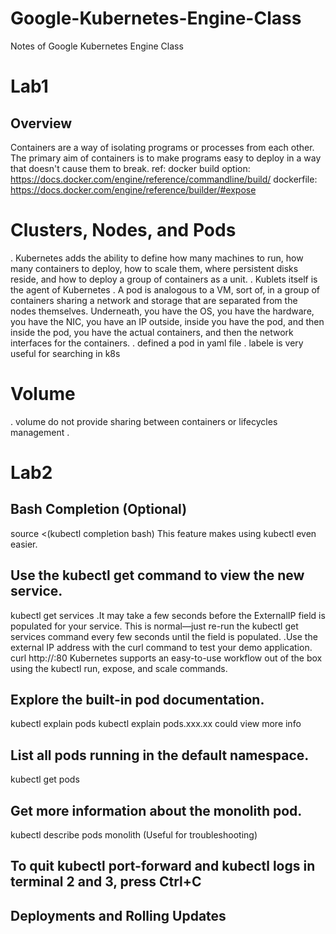 # Google-Kubernetes-Engine-Class
Notes of Google Kubernetes Engine Class

# Lab1
## Overview 
Containers are a way of isolating programs or processes from each other. The primary aim of containers is to make programs easy to deploy in a way that doesn't cause them to break.
ref: docker build option: https://docs.docker.com/engine/reference/commandline/build/ 
dockerfile: https://docs.docker.com/engine/reference/builder/#expose


# Clusters, Nodes, and Pods
. Kubernetes adds the ability to define how many machines to run, how many containers to deploy, how to scale them, where persistent disks reside, and how to deploy a group of containers as a unit.
. Kublets itself is the agent of Kubernetes
. A pod is analogous to a VM, sort of, in a group of containers sharing a network and storage that are separated from the nodes themselves. Underneath, you have the OS, you have the hardware, you have the NIC, you have an IP outside, inside you have the pod, and then inside the pod, you have the actual containers, and then the network interfaces for the containers.
. defined a pod in yaml file
. labele is very useful for searching in k8s


# Volume
. volume do not provide sharing between containers or lifecycles management
. 

# Lab2
## Bash Completion (Optional)
source <(kubectl completion bash)
This feature makes using kubectl even easier.

## Use the kubectl get command to view the new service.
kubectl get services
.It may take a few seconds before the ExternalIP field is populated for your service. This is normal—just re-run the kubectl get services command every few seconds until the field is populated.
.Use the external IP address with the curl command to test your demo application.
curl http://<External IP>:80
Kubernetes supports an easy-to-use workflow out of the box using the kubectl run, expose, and scale commands.

## Explore the built-in pod documentation.
kubectl explain pods
kubectl explain pods.xxx.xx could view more info

## List all pods running in the default namespace.
kubectl get pods

## Get more information about the monolith pod.
kubectl describe pods monolith
(Useful for troubleshooting)

## To quit kubectl port-forward and kubectl logs in terminal 2 and 3, press Ctrl+C

## Deployments and Rolling Updates
#   
